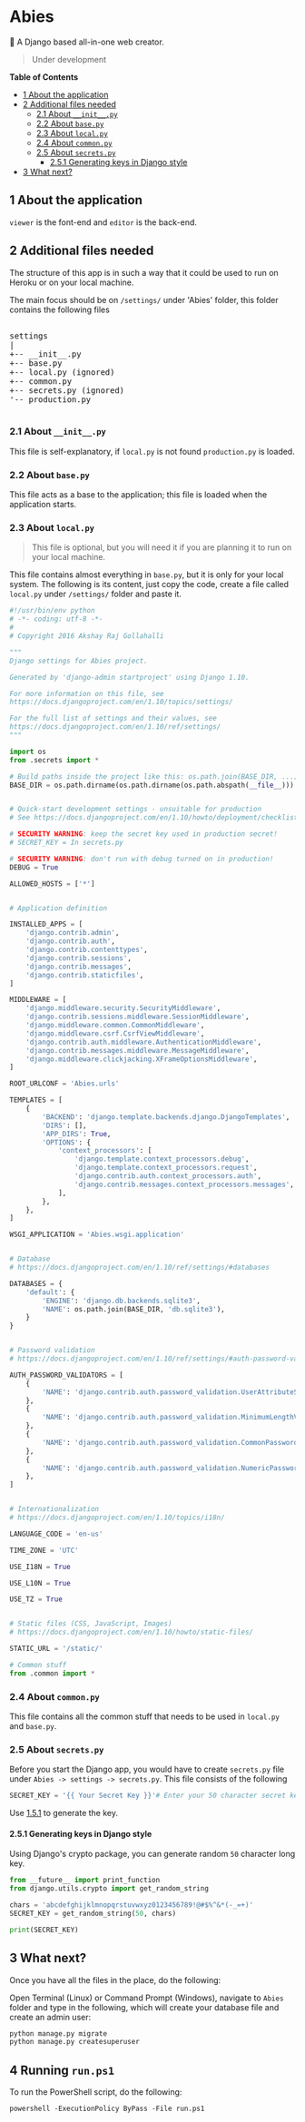 # Abies

:evergreen_tree: A Django based all-in-one web creator.

> Under development

**Table of Contents**

<!-- TOC depthFrom:2 depthTo:6 withLinks:1 updateOnSave:1 orderedList:0 -->

- [1 About the application](#1-about-the-application)
- [2 Additional files needed](#2-additional-files-needed)
	- [2.1 About `__init__.py`](#21-about-initpy)
	- [2.2 About `base.py`](#22-about-basepy)
	- [2.3 About `local.py`](#23-about-localpy)
	- [2.4 About `common.py`](#24-about-commonpy)
	- [2.5 About `secrets.py`](#25-about-secretspy)
		- [2.5.1 Generating keys in Django style](#251-generating-keys-in-django-style)
- [3 What next?](#3-what-next)

<!-- /TOC -->

## 1 About the application

`viewer` is the font-end and `editor` is the back-end.

## 2 Additional files needed

The structure of this app is in such a way that it could be used to run on Heroku or on your local machine.

The main focus should be on `/settings/` under 'Abies' folder, this folder contains the following files

<pre>

settings
|
+-- __init__.py
+-- base.py
+-- local.py (ignored)
+-- common.py
+-- secrets.py (ignored)
'-- production.py

</pre>

### 2.1 About `__init__.py`

This file is self-explanatory, if `local.py` is not found `production.py` is loaded.

### 2.2 About `base.py`

This file acts as a base to the application; this file is loaded when the application starts.

### 2.3 About `local.py`

> This file is optional, but you will need it if you are planning it to run on your local machine.

This file contains almost everything in `base.py`, but it is only for your local system. The following is its content, just copy the code, create a file called `local.py` under `/settings/` folder and paste it.

```python
#!/usr/bin/env python
# -*- coding: utf-8 -*-
#
# Copyright 2016 Akshay Raj Gollahalli

"""
Django settings for Abies project.

Generated by 'django-admin startproject' using Django 1.10.

For more information on this file, see
https://docs.djangoproject.com/en/1.10/topics/settings/

For the full list of settings and their values, see
https://docs.djangoproject.com/en/1.10/ref/settings/
"""

import os
from .secrets import *

# Build paths inside the project like this: os.path.join(BASE_DIR, ...)
BASE_DIR = os.path.dirname(os.path.dirname(os.path.abspath(__file__)))


# Quick-start development settings - unsuitable for production
# See https://docs.djangoproject.com/en/1.10/howto/deployment/checklist/

# SECURITY WARNING: keep the secret key used in production secret!
# SECRET_KEY = In secrets.py

# SECURITY WARNING: don't run with debug turned on in production!
DEBUG = True

ALLOWED_HOSTS = ['*']


# Application definition

INSTALLED_APPS = [
    'django.contrib.admin',
    'django.contrib.auth',
    'django.contrib.contenttypes',
    'django.contrib.sessions',
    'django.contrib.messages',
    'django.contrib.staticfiles',
]

MIDDLEWARE = [
    'django.middleware.security.SecurityMiddleware',
    'django.contrib.sessions.middleware.SessionMiddleware',
    'django.middleware.common.CommonMiddleware',
    'django.middleware.csrf.CsrfViewMiddleware',
    'django.contrib.auth.middleware.AuthenticationMiddleware',
    'django.contrib.messages.middleware.MessageMiddleware',
    'django.middleware.clickjacking.XFrameOptionsMiddleware',
]

ROOT_URLCONF = 'Abies.urls'

TEMPLATES = [
    {
        'BACKEND': 'django.template.backends.django.DjangoTemplates',
        'DIRS': [],
        'APP_DIRS': True,
        'OPTIONS': {
            'context_processors': [
                'django.template.context_processors.debug',
                'django.template.context_processors.request',
                'django.contrib.auth.context_processors.auth',
                'django.contrib.messages.context_processors.messages',
            ],
        },
    },
]

WSGI_APPLICATION = 'Abies.wsgi.application'


# Database
# https://docs.djangoproject.com/en/1.10/ref/settings/#databases

DATABASES = {
    'default': {
        'ENGINE': 'django.db.backends.sqlite3',
        'NAME': os.path.join(BASE_DIR, 'db.sqlite3'),
    }
}


# Password validation
# https://docs.djangoproject.com/en/1.10/ref/settings/#auth-password-validators

AUTH_PASSWORD_VALIDATORS = [
    {
        'NAME': 'django.contrib.auth.password_validation.UserAttributeSimilarityValidator',
    },
    {
        'NAME': 'django.contrib.auth.password_validation.MinimumLengthValidator',
    },
    {
        'NAME': 'django.contrib.auth.password_validation.CommonPasswordValidator',
    },
    {
        'NAME': 'django.contrib.auth.password_validation.NumericPasswordValidator',
    },
]


# Internationalization
# https://docs.djangoproject.com/en/1.10/topics/i18n/

LANGUAGE_CODE = 'en-us'

TIME_ZONE = 'UTC'

USE_I18N = True

USE_L10N = True

USE_TZ = True


# Static files (CSS, JavaScript, Images)
# https://docs.djangoproject.com/en/1.10/howto/static-files/

STATIC_URL = '/static/'

# Common stuff
from .common import *
```

### 2.4 About `common.py`

This file contains all the common stuff that needs to be used in `local.py` and `base.py`.

### 2.5 About `secrets.py`

Before you start the Django app, you would have to create `secrets.py` file under `Abies -> settings -> secrets.py`. This file consists of the following

```python
SECRET_KEY = '{{ Your Secret Key }}'# Enter your 50 character secret key
```
Use [1.5.1](#151-generating-keys-in-django-style) to generate the key.

#### 2.5.1 Generating keys in Django style

Using Django's crypto package, you can generate random `50` character long key.

```python
from __future__ import print_function
from django.utils.crypto import get_random_string

chars = 'abcdefghijklmnopqrstuvwxyz0123456789!@#$%^&*(-_=+)'
SECRET_KEY = get_random_string(50, chars)

print(SECRET_KEY)

```

## 3 What next?

Once you have all the files in the place, do the following:

Open Terminal (Linux) or Command Prompt (Windows), navigate to `Abies` folder and type in the following, which will create your database file and create an admin user:

```python
python manage.py migrate
python manage.py createsuperuser
```

## 4 Running `run.ps1`

To run the PowerShell script, do the following:

```
powershell -ExecutionPolicy ByPass -File run.ps1
```
